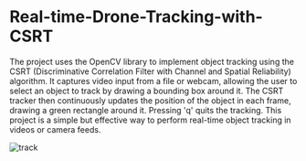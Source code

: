 # Real-time-Drone-Tracking-with-CSRT


The project uses the OpenCV library to implement object tracking using the CSRT (Discriminative Correlation Filter with Channel and Spatial Reliability) algorithm. It captures video input from a file or webcam, allowing the user to select an object to track by drawing a bounding box around it. The CSRT tracker then continuously updates the position of the object in each frame, drawing a green rectangle around it. Pressing 'q' quits the tracking. This project is a simple but effective way to perform real-time object tracking in videos or camera feeds.

![track](https://github.com/pratz222/Real-time-Drone-Tracking-with-CSRT/assets/53640877/6fda7c1a-a76d-4542-993e-832275e49a77)
